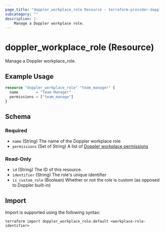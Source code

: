 ```yaml
---
page_title: "doppler_workplace_role Resource - terraform-provider-doppler"
subcategory: ""
description: |-
	Manage a Doppler workplace role.
---
```


# doppler_workplace_role (Resource)

Manage a Doppler workplace_role.

## Example Usage

```terraform
resource "doppler_workplace_role" "team_manager" {
  name        = "Team Manager"
  permissions = ["team_manage"]
}
```

<!-- schema generated by tfplugindocs -->
## Schema

### Required

- `name` (String) The name of the Doppler workplace role
- `permissions` (Set of String) A list of [Doppler workplace permissions](https://docs.doppler.com/reference/workplace_roles-create)

### Read-Only

- `id` (String) The ID of this resource.
- `identifier` (String) The role's unique identifier
- `is_custom_role` (Boolean) Whether or not the role is custom (as opposed to Doppler built-in)

## Import

Import is supported using the following syntax:

```shell
terraform import doppler_workplace_role.default <workplace-role-identifier>
```
